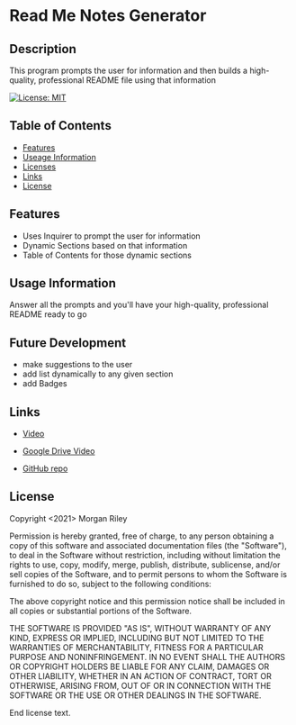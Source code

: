 # Read Me Notes Generator

## Description
This program prompts the user for information and then builds a high-quality, professional README file using that information

[![License: MIT](https://img.shields.io/badge/License-MIT-yellow.svg)](https://opensource.org/licenses/MIT)

## Table of Contents
- [Features](#features)
- [Useage Information](#useageinformation)
- [Licenses](#licenses)
- [Links](#links)
- [License](#license)

## Features
* Uses Inquirer to prompt the user for information
* Dynamic Sections based on that information
* Table of Contents for those dynamic sections

## Usage Information
Answer all the prompts and you'll have your high-quality, professional README ready to go

## Future Development
* make suggestions to the user
* add list dynamically to any given section
* add Badges

## Links
* [Video](https://watch.screencastify.com/v/8k2o9HkgqI8gpujk7ZGs)

* [Google Drive Video](https://drive.google.com/file/d/1f4ZXeXYXLpj8TWCqdYxIHLzg8MTWbgH-/view?usp=sharing)

* [GitHub repo](https://github.com/MJGRiley/Read-Me_Gen)

## License
  Copyright <2021> Morgan Riley

  Permission is hereby granted, free of charge, to any person obtaining a copy of this software and associated documentation files (the "Software"), to deal in the Software without restriction, including without limitation the rights to use, copy, modify, merge, publish, distribute, sublicense, and/or sell copies of the Software, and to permit persons to whom the Software is furnished to do so, subject to the following conditions:
  
  The above copyright notice and this permission notice shall be included in all copies or substantial portions of the Software.
  
  THE SOFTWARE IS PROVIDED "AS IS", WITHOUT WARRANTY OF ANY KIND, EXPRESS OR IMPLIED, INCLUDING BUT NOT LIMITED TO THE WARRANTIES OF MERCHANTABILITY, FITNESS FOR A PARTICULAR PURPOSE AND NONINFRINGEMENT. IN NO EVENT SHALL THE AUTHORS OR COPYRIGHT HOLDERS BE LIABLE FOR ANY CLAIM, DAMAGES OR OTHER LIABILITY, WHETHER IN AN ACTION OF CONTRACT, TORT OR OTHERWISE, ARISING FROM, OUT OF OR IN CONNECTION WITH THE SOFTWARE OR THE USE OR OTHER DEALINGS IN THE SOFTWARE.
  
  End license text.

